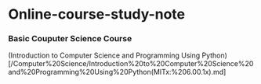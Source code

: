 # Online-course-study-note

### Basic Couputer Science Course

(Introduction to Computer Science and Programming Using Python)[/Computer%20Science/Introduction%20to%20Computer%20Science%20and%20Programming%20Using%20Python(MITx:%206.00.1x).md]
